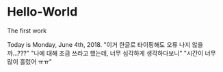# Hello-World
The first work

Today is Monday, June 4th, 2018.
"이거 한글로 타이핑해도 오류 나지 않을까...???"
"나에 대해 조금 쓰라고 했는데, 너무 심각하게 생각하다보니"
"시간이 너무 많이 흘렀어 ㅠㅠ"
